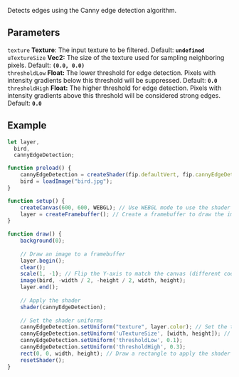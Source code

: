 Detects edges using the Canny edge detection algorithm.

## Parameters
`texture` **Texture**: The input texture to be filtered. Default: **`undefined`**
<br>
`uTextureSize` **Vec2:** The size of the texture used for sampling neighboring pixels. Default: **`(0.0, 0.0)`**
<br>
`thresholdLow` **Float:** The lower threshold for edge detection. Pixels with intensity gradients below this threshold will be suppressed. Default: **`0.0`**
<br>
`thresholdHigh` **Float:** The higher threshold for edge detection. Pixels with intensity gradients above this threshold will be considered strong edges. Default: **`0.0`**

## Example
```javascript
let layer,
  bird,
  cannyEdgeDetection;

function preload() {
    cannyEdgeDetection = createShader(fip.defaultVert, fip.cannyEdgeDetection); // Load the shader
    bird = loadImage("bird.jpg");
}

function setup() {
    createCanvas(600, 600, WEBGL); // Use WEBGL mode to use the shader
    layer = createFramebuffer(); // Create a framebuffer to draw the image onto (faster p5.js version of createGraphics())
}
  
function draw() {
    background(0);
    
    // Draw an image to a framebuffer 
    layer.begin();
    clear();
    scale(1, -1); // Flip the Y-axis to match the canvas (different coordinate system in framebuffer)
    image(bird, -width / 2, -height / 2, width, height);
    layer.end();
    
    // Apply the shader
    shader(cannyEdgeDetection);
    
    // Set the shader uniforms
    cannyEdgeDetection.setUniform("texture", layer.color); // Set the texture to apply the shader to
    cannyEdgeDetection.setUniform('uTextureSize', [width, height]); // Set the size of the texture used
    cannyEdgeDetection.setUniform('thresholdLow', 0.1);
    cannyEdgeDetection.setUniform('thresholdHigh', 0.3);
    rect(0, 0, width, height); // Draw a rectangle to apply the shader to
    resetShader(); 
}
```